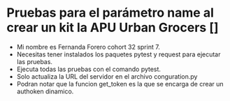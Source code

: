 ﻿# Pruebas para el parámetro name al crear un kit la APU Urban Grocers []
- Mi nombre es Fernanda Forero cohort 32 sprint 7. 
- Necesitas tener instalados los paquetes pytest y request para ejecutar las pruebas.
- Ejecuta todas las pruebas con el comando pytest.
- Solo actualiza la URL del servidor en el archivo conguration.py
- Podran notar que la funcion get_token es la que se encarga de crear un authoken dinamico.
